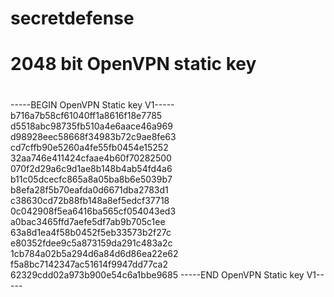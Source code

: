 # secretdefense

#
# 2048 bit OpenVPN static key
#
-----BEGIN OpenVPN Static key V1-----
b716a7b58cf61040ff1a8616f18e7785
d5518abc98735fb510a4e6aace46a969
d98928eec58668f34983b72c9ae8fe63
cd7cffb90e5260a4fe55fb0454e15252
32aa746e411424cfaae4b60f70282500
070f2d29a6c9d1ae8b148b4ab54fd4a6
b11c05dcecfc865a8a05ba8b6e5039b7
b8efa28f5b70eafda0d6671dba2783d1
c38630cd72b88fb148a8ef5edcf37718
0c042908f5ea6416ba565cf054043ed3
a0bac3465ffd7aefe5df7ab9b705c1ee
63a8d1ea4f58b0452f5eb33573b2f27c
e80352fdee9c5a873159da291c483a2c
1cb784a02b5a294d6a84d6d86ea22e62
f5a8bc7142347ac51614f9947dd77ca2
62329cdd02a973b900e54c6a1bbe9685
-----END OpenVPN Static key V1-----
